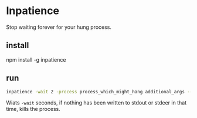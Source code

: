 # Inpatience # 

Stop waiting forever for your hung process.

## install ##

npm install -g inpatience

## run ##

```sh
inpatience -wait 2 -process process_which_might_hang additional_args -- --addional --options
```

Wiats `-wait` seconds, if nothing has been written to stdout or stdeer in that
time, kills the process.


